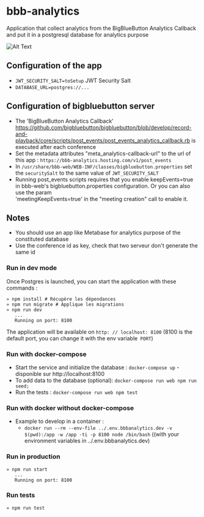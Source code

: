 # bbb-analytics
Application that collect analytics from the BigBlueButton Analytics Callback and put it in a postgresql database for analytics purpose

![Alt Text](https://higheredlab.com/wp-content/uploads/bigbluebutton-analytics.gif)

## Configuration of the app

- `JWT_SECURITY_SALT=toSetup` JWT Security Salt
- `DATABASE_URL=postgres://...`

## Configuration of bigbluebutton server

- The 'BigBlueButton Analytics Callback'  https://github.com/bigbluebutton/bigbluebutton/blob/develop/record-and-playback/core/scripts/post_events/post_events_analytics_callback.rb is executed after each conference
- Set the metadata attributes "meta_analytics-callback-url" to the url of this app : `https://bbb-analytics.hosting.com/v1/post_events`
- In `/usr/share/bbb-web/WEB-INF/classes/bigbluebutton.properties` set the `securitySalt` to the same value of `JWT_SECURITY_SALT`
- Running post_events scripts requires that you enable keepEvents=true in bbb-web's bigbluebutton.properties configuration. Or you can also use the param           
 'meetingKeepEvents=true' in the "meeting creation" call to enable it.

## Notes
- You should use an app like Metabase for analytics purpose of the constituted database
- Use the conference id as key, check that two serveur don't generate the same id

### Run in dev mode

Once Postgres is launched, you can start the application with these commands :

```
» npm install # Récupère les dépendances
» npm run migrate # Applique les migrations
» npm run dev
   ...
   Running on port: 8100
```

The application will be available on `http: // localhost: 8100` (8100 is the default port, you can change it with the env variable` PORT`)

### Run with docker-compose
- Start the service and initialize the database : `docker-compose up` - disponible sur http://localhost:8100
- To add data to the database (optional): `docker-compose run web npm run seed;`
- Run the tests : `docker-compose run web npm test`

### Run with docker without docker-compose

- Example to develop in a container :
	- `docker run --rm --env-file ../.env.bbbanalytics.dev -v $(pwd):/app -w /app -ti -p 8100 node /bin/bash` ((with your environment variables in ../.env.bbbanalytics.dev)

### Run in production
```
» npm run start
   ...
   Running on port: 8100
```

### Run tests

```
» npm run test
```
